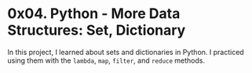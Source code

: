# 0x04. Python - More Data Structures: Set, Dictionary
In this project, I learned about sets and dictionaries in Python. I practiced using them
with the `lambda`, `map`, `filter`, and `reduce` methods.
